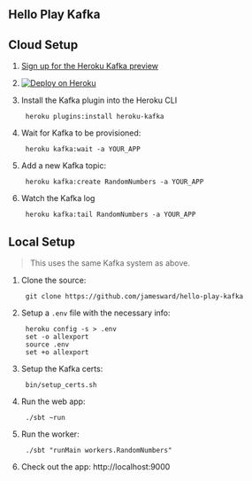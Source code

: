 Hello Play Kafka
----------------

## Cloud Setup

1. [Sign up for the Heroku Kafka preview](https://www.heroku.com/kafka)
1. [![Deploy on Heroku](https://www.herokucdn.com/deploy/button.svg)](https://heroku.com/deploy)
1. Install the Kafka plugin into the Heroku CLI

        heroku plugins:install heroku-kafka

1. Wait for Kafka to be provisioned:

        heroku kafka:wait -a YOUR_APP

1. Add a new Kafka topic:

        heroku kafka:create RandomNumbers -a YOUR_APP

1. Watch the Kafka log

        heroku kafka:tail RandomNumbers -a YOUR_APP


## Local Setup

> This uses the same Kafka system as above.

1. Clone the source:

        git clone https://github.com/jamesward/hello-play-kafka

1. Setup a `.env` file with the necessary info:

        heroku config -s > .env
        set -o allexport
        source .env
        set +o allexport

1. Setup the Kafka certs:

        bin/setup_certs.sh

1. Run the web app:

        ./sbt ~run

1. Run the worker:

        ./sbt "runMain workers.RandomNumbers"

1. Check out the app: http://localhost:9000